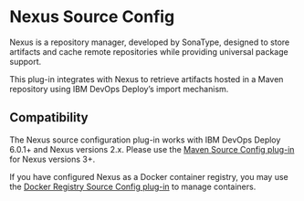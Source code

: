
# Nexus Source Config

Nexus is a repository manager, developed by SonaType, designed to store artifacts and cache remote repositories while providing universal package support.

This plug-in integrates with Nexus to retrieve artifacts hosted in a Maven repository using IBM DevOps Deploy’s import mechanism.

## Compatibility

The Nexus source configuration plug-in works with IBM DevOps Deploy 6.0.1+ and Nexus versions 2.x. Please use the [Maven Source Config plug-in](https://urbancode.github.io/IBM-UCx-PLUGIN-DOCS-BETA/UCD/MavenSourceConfig/) for Nexus versions 3+.

If you have configured Nexus as a Docker container registry, you may use the [Docker Registry Source Config plug-in](https://urbancode.github.io/IBM-UCx-PLUGIN-DOCS-BETA/UCD/DockerSourceConfig/) to manage containers.


